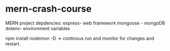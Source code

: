 # mern-crash-course
MERN project
depdencies:
express- web framework
mongoose - mongoDB
dotenv- environment variables

npm install nodemon -D -> continous run and monitor for changes and restart.
